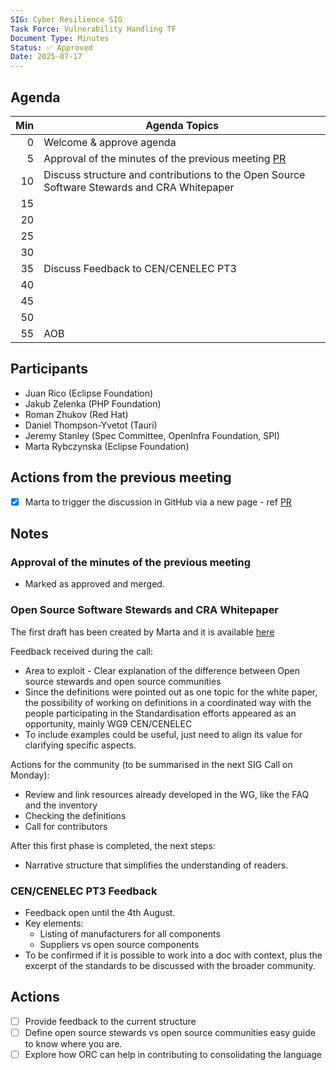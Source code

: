 ```yaml
---
SIG: Cyber Resilience SIG
Task Force: Vulnerability Handling TF
Document Type: Minutes
Status: ✅ Approved
Date: 2025-07-17
---
```


##  Agenda

| Min | Agenda Topics | 
| --: | ----- | 
|   0 | Welcome & approve agenda | 
|   5 | Approval of the minutes of the previous meeting [PR](https://github.com/orcwg/orcwg/pull/145) |
|  10 | Discuss structure and contributions to the  Open Source Software Stewards and CRA Whitepaper |
|  15 |  |
|  20 |   |
|  25 |   |
|  30 |   |
|  35 |  Discuss Feedback to CEN/CENELEC PT3 |
|  40 |  | 
|  45 |  |
|  50 |  | 
|  55 | AOB | 

## Participants
- Juan Rico (Eclipse Foundation)
- Jakub Zelenka (PHP Foundation)
- Roman Zhukov (Red Hat)
- Daniel Thompson-Yvetot (Tauri)
- Jeremy Stanley (Spec Committee, OpenInfra Foundation, SPI)
- Marta Rybczynska (Eclipse Foundation)

## Actions from the previous meeting
- [X] Marta to trigger the discussion in GitHub via a new page - ref [PR](https://github.com/orcwg/orcwg/pull/146)

## Notes
###  Approval of the minutes of the previous meeting 
  - Marked as approved and merged.

### Open Source Software Stewards and CRA Whitepaper
The first draft has been created by Marta and it is available [here](https://github.com/orcwg/orcwg/pull/150/files)

Feedback received during the call:
  - Area to exploit - Clear explanation of the difference between Open source stewards and open source communities  
  - Since the definitions were pointed out as one topic for the white paper, the possibility of working on definitions in a coordinated way with the people participating in the Standardisation efforts appeared as an opportunity, mainly WG9 CEN/CENELEC 
  - To include examples could be useful, just need to align its value for clarifying specific aspects.
  
Actions for the community (to be summarised in the next SIG Call on Monday):
 - Review and link resources already developed in the WG, like the FAQ and the inventory
 - Checking the definitions
 - Call for contributors

After this first phase is completed, the next steps:
  - Narrative structure that simplifies the understanding of readers.

### CEN/CENELEC PT3 Feedback 
- Feedback open until the 4th August.
- Key elements:
  - Listing of manufacturers for all components
  - Suppliers vs open source components
- To be confirmed if it is possible to work into a doc with context, plus the excerpt of the standards to be discussed with the broader community.

## Actions

- [ ] Provide feedback to the current structure
- [ ] Define open source stewards vs open source communities easy guide to know where you are.
- [ ] Explore how ORC can help in contributing to consolidating the language
